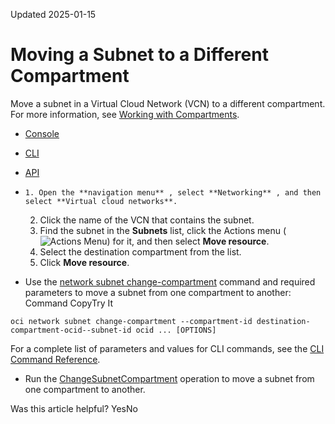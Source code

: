 Updated 2025-01-15
# Moving a Subnet to a Different Compartment
Move a subnet in a Virtual Cloud Network (VCN) to a different compartment.
For more information, see [Working with Compartments](https://docs.oracle.com/iaas/Content/Identity/Tasks/managingcompartments.htm#Working). 
  * [Console](https://docs.oracle.com/en-us/iaas/Content/Network/Tasks/move_subnet_compartment.htm)
  * [CLI](https://docs.oracle.com/en-us/iaas/Content/Network/Tasks/move_subnet_compartment.htm)
  * [API](https://docs.oracle.com/en-us/iaas/Content/Network/Tasks/move_subnet_compartment.htm)


  *     1. Open the **navigation menu** , select **Networking** , and then select **Virtual cloud networks**.
    2. Click the name of the VCN that contains the subnet.
    3. Find the subnet in the **Subnets** list, click the Actions menu (![Actions Menu](https://docs.oracle.com/en-us/iaas/Content/libraries/global-images/actions-menu.png)) for it, and then select **Move resource**.
    4. Select the destination compartment from the list. 
    5. Click **Move resource**.
  * Use the [network subnet change-compartment](https://docs.oracle.com/iaas/tools/oci-cli/latest/oci_cli_docs/cmdref/network/subnet/change-compartment.html) command and required parameters to move a subnet from one compartment to another:
Command
CopyTry It
```
oci network subnet change-compartment --compartment-id destination-compartment-ocid--subnet-id ocid ... [OPTIONS]
```

For a complete list of parameters and values for CLI commands, see the [CLI Command Reference](https://docs.oracle.com/iaas/tools/oci-cli/latest).
  * Run the [ChangeSubnetCompartment](https://docs.oracle.com/iaas/api/#/en/iaas/latest/Subnet/ChangeSubnetCompartment) operation to move a subnet from one compartment to another.


Was this article helpful?
YesNo

